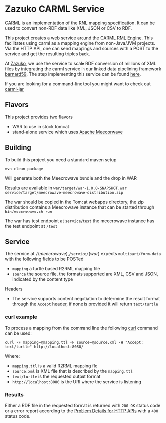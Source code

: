 # Zazuko CARML Service #

[CARML](https://github.com/carml/carml) is an implementation of the [RML](https://rml.io/docs/) mapping specification. It can be used to convert non-RDF data like XML, JSON or CSV to RDF.

This project creates a web service around the [CARML RML Engine](https://github.com/carml/carml). This facilitates using carml as a mapping engine from non-Java/JVM projects. Via the HTTP API, one can send mappings and sources with a POST to the service and get the resulting triples back.

At [Zazuko](https://zazuko.com/), we use the service to scale RDF conversion of millions of XML files by integrating the carml service in our linked data pipelining framework [barnard59](https://github.com/zazuko/barnard59). The step implementing this service can be found [here](https://github.com/zazuko/barnard59-carml-service/). 

If you are looking for a command-line tool you might want to check out [carml-jar](https://github.com/carml/carml-jar)

## Flavors ##

This project provides two flavors
* WAR to use in stock tomcat
* stand-alone service which uses [Apache Meecorwave](https://openwebbeans.apache.org/meecrowave/)

## Building ##

To build this project you need a standard maven setup

```
mvn clean package
```

Will generate both the Meecrowave bundle and the drop in WAR

Results are available in
`war/target/war-1.0.0-SNAPSHOT.war`
`service/target/meecrowave-meecrowave-distribution.zip`

The war should be copied in the Tomcat webapps directory, the zip distribution contains a Meecrowave instance that can be started through `bin/meecrowave.sh run`

The war has test endpoint at `service/test` the meecrowave instance has the test endpoint at `/test`

## Service ##

The service at `/`(*meecrowave*),`/service/`(*war*) expects `multipart/form-data` with the following fields to be POSTed
* `mapping` a turtle based R2RML mapping file
* `source` the source file, the formats supported are XML, CSV and JSON, indicated by the content type

Headers
* The service supports content negotiation to determine the result format through the `Accept` header, if none is provided it will return `text/turtle`

### curl example ###

To process a mapping from the command line the following [curl](https://curl.se/) command can be used:

```
curl -F mapping=@mapping.ttl -F source=@source.xml -H "Accept: text/turtle" http://localhost:8080/
```

Where:
* `mapping.ttl` is a valid R2RML mapping fle
* `source.xml` is XML file that is described by the `mapping.ttl`
* `text/turtle` is the requested output format
* `http://localhost:8080` is the URI where the service is listening


### Results ###
Either a RDF file in the requested format is returned with `200 OK` status code or a error report according to the [Problem Details for HTTP APIs](https://datatracker.ietf.org/doc/html/rfc7807#section-3) with a `400` status code.
